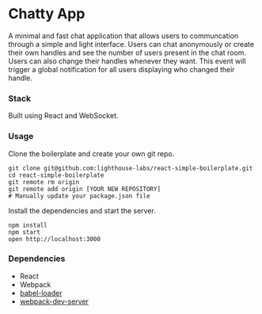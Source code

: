 Chatty App
=====================

A minimal and fast chat application that allows users to communcation through a simple and light interface. Users can chat anonymously or create their own handles and see the number of users present in the chat room. Users can also change their handles whenever they want. This event will trigger a global notification for all users displaying who changed their handle.

### Stack

Built using React and WebSocket.

### Usage

Clone the boilerplate and create your own git repo.

```
git clone git@github.com:lighthouse-labs/react-simple-boilerplate.git
cd react-simple-boilerplate
git remote rm origin
git remote add origin [YOUR NEW REPOSITORY]
# Manually update your package.json file
```

Install the dependencies and start the server.

```
npm install
npm start
open http://localhost:3000
```
### Dependencies

* React
* Webpack
* [babel-loader](https://github.com/babel/babel-loader)
* [webpack-dev-server](https://github.com/webpack/webpack-dev-server)
